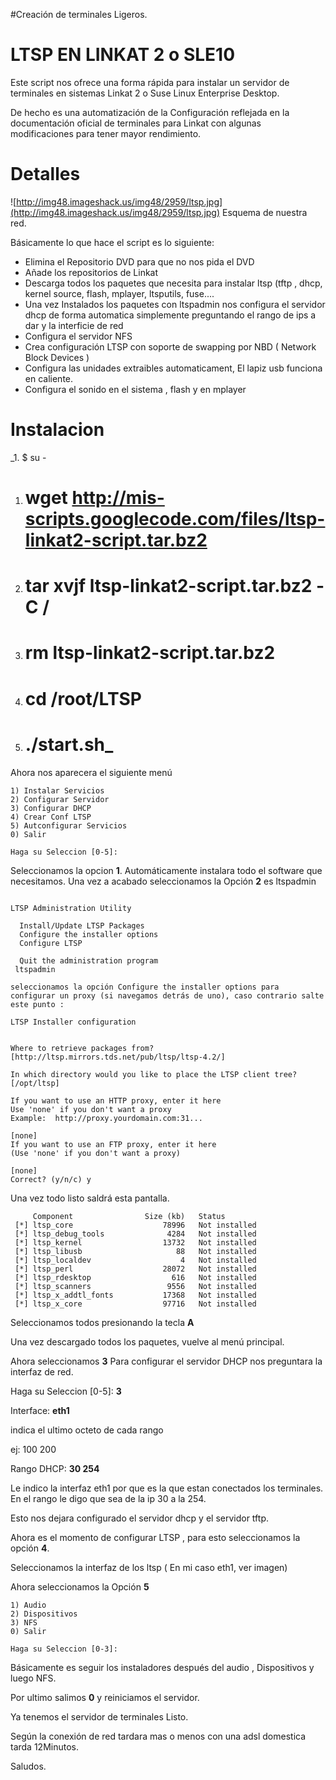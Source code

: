 #Creación de terminales Ligeros.

# LTSP EN LINKAT 2 o SLE10 #

Este script nos ofrece una forma rápida para instalar un servidor de terminales en sistemas Linkat 2 o Suse Linux Enterprise Desktop.

De hecho es una automatización de la Configuración reflejada en la documentación oficial de terminales para Linkat con algunas modificaciones para tener mayor rendimiento.


# Detalles #
![http://img48.imageshack.us/img48/2959/ltsp.jpg](http://img48.imageshack.us/img48/2959/ltsp.jpg)
Esquema de nuestra red.

Básicamente lo que hace el script es lo siguiente:

  * Elimina el Repositorio DVD para que no nos pida el DVD
  * Añade los repositorios de Linkat
  * Descarga todos los paquetes que necesita para instalar ltsp (tftp , dhcp, kernel source, flash, mplayer, ltsputils, fuse....
  * Una vez Instalados los paquetes con ltspadmin nos configura el servidor dhcp de forma automatica simplemente preguntando el rango de ips a dar y la interficie de red
  * Configura el servidor NFS
  * Crea configuración LTSP con soporte de swapping por NBD ( Network Block Devices )
  * Configura las unidades extraibles automaticament, El lapiz usb funciona en caliente.
  * Configura el sonido en el sistema , flash y en mplayer

# Instalacion #

_1. $ su -
  1. # wget  http://mis-scripts.googlecode.com/files/ltsp-linkat2-script.tar.bz2
  1. # tar xvjf ltsp-linkat2-script.tar.bz2 -C /
  1. # rm ltsp-linkat2-script.tar.bz2
  1. # cd /root/LTSP
  1. # ./start.sh_

Ahora nos aparecera el siguiente menú
```
1) Instalar Servicios 
2) Configurar Servidor 
3) Configurar DHCP 
4) Crear Conf LTSP 
5) Autconfigurar Servicios 
0) Salir

Haga su Seleccion [0-5]: 
```

Seleccionamos la opcion **1**. Automáticamente instalara todo el software que necesitamos.
Una vez a acabado seleccionamos la Opción **2** es ltspadmin

```

LTSP Administration Utility

  Install/Update LTSP Packages
  Configure the installer options
  Configure LTSP

  Quit the administration program
 ltspadmin

seleccionamos la opción Configure the installer options para configurar un proxy (si navegamos detrás de uno), caso contrario salte este punto :

LTSP Installer configuration


Where to retrieve packages from?
[http://ltsp.mirrors.tds.net/pub/ltsp/ltsp-4.2/]

In which directory would you like to place the LTSP client tree?
[/opt/ltsp]

If you want to use an HTTP proxy, enter it here
Use 'none' if you don't want a proxy
Example:  http://proxy.yourdomain.com:31...

[none]
If you want to use an FTP proxy, enter it here
(Use 'none' if you don't want a proxy)

[none]  
Correct? (y/n/c) y
```

Una vez todo listo saldrá esta pantalla.
```
     Component                Size (kb)   Status
 [*] ltsp_core                    78996   Not installed
 [*] ltsp_debug_tools              4284   Not installed
 [*] ltsp_kernel                  13732   Not installed
 [*] ltsp_libusb                     88   Not installed
 [*] ltsp_localdev                    4   Not installed
 [*] ltsp_perl                    28072   Not installed
 [*] ltsp_rdesktop                  616   Not installed
 [*] ltsp_scanners                 9556   Not installed
 [*] ltsp_x_addtl_fonts           17368   Not installed
 [*] ltsp_x_core                  97716   Not installed
```

Seleccionamos todos presionando la tecla **A**

Una vez descargado todos los paquetes, vuelve al menú principal.

Ahora seleccionamos **3** Para configurar el servidor DHCP nos preguntara la interfaz de red.



Haga su Seleccion [0-5]: **3**

Interface: **eth1**

indica el ultimo octeto de cada rango

ej: 100 200

Rango DHCP: **30 254**


Le indico la interfaz eth1 por que es la que estan conectados los terminales.
En el rango le digo que sea de la ip 30 a la 254.

Esto nos dejara configurado el servidor dhcp y el servidor tftp.

Ahora es el momento de configurar LTSP , para esto seleccionamos la opción **4**.

Seleccionamos la interfaz de los ltsp ( En mi caso eth1, ver imagen)


Ahora seleccionamos la Opción **5**

```
1) Audio 
2) Dispositivos 
3) NFS 
0) Salir

Haga su Seleccion [0-3]: 
```

Básicamente es seguir los instaladores después del audio , Dispositivos y luego NFS.

Por ultimo salimos **0** y reiniciamos el servidor.

Ya tenemos el servidor de terminales Listo.

Según la conexión de red tardara mas o menos con una adsl domestica tarda 12Minutos.

Saludos.